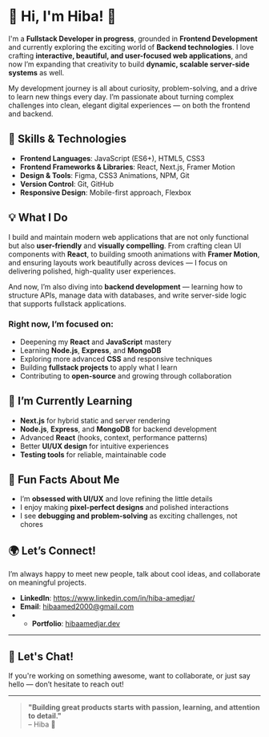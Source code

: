 
# 👋 Hi, I'm Hiba! 🚀

I'm a **Fullstack Developer in progress**, grounded in **Frontend Development** and currently 
exploring the exciting world of **Backend technologies**. I love crafting **interactive, 
beautiful, and user-focused web applications**, and now I’m expanding that creativity to build 
**dynamic, scalable server-side systems** as well.

My development journey is all about curiosity, problem-solving, and a drive to learn new 
things every day. I’m passionate about turning complex challenges into clean, elegant digital 
experiences — on both the frontend and backend.

## 🔧 Skills & Technologies

- **Frontend Languages**: JavaScript (ES6+), HTML5, CSS3  
- **Frontend Frameworks & Libraries**: React, Next.js, Framer Motion  
- **Design & Tools**: Figma, CSS3 Animations, NPM, Git  
- **Version Control**: Git, GitHub  
- **Responsive Design**: Mobile-first approach, Flexbox  

## 💡 What I Do

I build and maintain modern web applications that are not only functional but also 
**user-friendly** and **visually compelling**. From crafting clean UI components with **React**, 
to building smooth animations with **Framer Motion**, and ensuring layouts work beautifully 
across devices — I focus on delivering polished, high-quality user experiences.

And now, I’m also diving into **backend development** — learning how to structure APIs, manage 
data with databases, and write server-side logic that supports fullstack applications.

### Right now, I’m focused on:

- Deepening my **React** and **JavaScript** mastery  
- Learning **Node.js**, **Express**, and **MongoDB**  
- Exploring more advanced **CSS** and responsive techniques  
- Building **fullstack projects** to apply what I learn  
- Contributing to **open-source** and growing through collaboration  

## 🌱 I’m Currently Learning

- **Next.js** for hybrid static and server rendering  
- **Node.js**, **Express**, and **MongoDB** for backend development  
- Advanced **React** (hooks, context, performance patterns)  
- Better **UI/UX design** for intuitive experiences  
- **Testing tools** for reliable, maintainable code  

## 📌 Fun Facts About Me

- I’m **obsessed with UI/UX** and love refining the little details  
- I enjoy making **pixel-perfect designs** and polished interactions  
- I see **debugging and problem-solving** as exciting challenges, not chores  

## 🌍 Let’s Connect!

I’m always happy to meet new people, talk about cool ideas, and collaborate on meaningful 
projects.

- **LinkedIn**: https://www.linkedin.com/in/hiba-amedjar/  
- **Email**: hibaamed2000@gmail.com
- - **Portfolio**: [hibaamedjar.dev](https://hibaamedjar.vercel.app/)

---

## 💬 Let's Chat!

If you're working on something awesome, want to collaborate, or just say hello — don’t hesitate 
to reach out!

---

> **"Building great products starts with passion, learning, and attention to detail."**  
> – Hiba 🚀




<!--# 👋 Hi, I'm Hiba! 🚀

I’m a **Frontend Developer** with a deep passion for building **user-centric, beautiful, and interactive web applications**. I thrive on turning complex ideas into simple and elegant solutions using modern web technologies. My journey in frontend development is fueled by curiosity, continuous learning, and a drive to create impactful user experiences.

## 🔧 Skills & Technologies

- **Languages**: JavaScript (ES6+), HTML5, CSS3
- **Frameworks & Libraries**: React, Next.js, Framer Motion
- **Design & Tools**: Figma, CSS3 Animations, NPM, Git
- **Version Control**: Git, GitHub
- **Responsive Design**: Mobile-first approach, Flexbox

## 💡 What I Do

I build and maintain modern web applications that are not only functional but **user-friendly** and **visually stunning**. Whether it's developing interactive UI components with **React**, creating smooth animations with **Framer Motion**, or ensuring seamless responsive designs, I’m committed to delivering exceptional experiences.

Currently, I’m focusing on:
- Improving my **React** and **JavaScript** skills.
- Learning **advanced CSS techniques** to create pixel-perfect designs.
- Working on **open-source projects** to contribute to the community.

## 🌱 I’m Currently Learning

- **Next.js** for server-side rendering and static site generation.
- React (advanced features, hooks, and context API) to deepen my understanding of frontend development.
- Advanced **CSS** animations and transitions.
- **UI/UX Design** principles to enhance the usability of my projects.
- **Testing** frameworks to improve code quality and reliability.

## 🛠️ Projects I’m Proud Of

Here are a few highlights of the projects I’ve worked on that showcase my frontend development skills:
### [Project Name 1]
- Description: A modern React application that allows users to track their personal goals.
- Tech Stack: React, Redux, Firebase
- Key Features:
  - User authentication using Firebase
  - Responsive design with mobile-first approach
  - Interactive task management system with drag-and-drop functionality
### [Project Name 2]
- Description: A weather dashboard that fetches real-time data from OpenWeather API.
- Tech Stack: React, Axios, CSS
- Key Features:
  - Real-time weather updates based on location
  - Beautiful UI with dynamic background and transitions
### [Project Name 3]
- Description: An e-commerce site with product listings and a cart system.
- Tech Stack: React, Stripe API, Firebase
- Key Features:
  - Fully responsive design
  - Integrated payment system using Stripe
  - Real-time inventory management




## 📌 Fun Facts About Me
- I am **obsessed with UI/UX** and constantly striving to improve the design and usability of my projects.
- I have a **strong eye for detail**, which allows me to create pixel-perfect designs.
- **Problem-solving** is my passion—whether it's fixing a bug or optimizing a user experience, I always find joy in overcoming challenges.

## 🌍 Let’s Connect!
I love connecting with like-minded professionals, collaborating on interesting projects, and contributing to open-source initiatives.

- **LinkedIn**: https://www.linkedin.com/in/hiba-amedjar/
 <!--- **Twitter**: [Your Twitter Profile]
- **Email**: hibaamed2000@gmail.com-->
 <!--  **Website/Portfolio**: [Your Portfolio Link]

---

## 💬 Let's Chat!
I am always open to new opportunities and collaborations. Feel free to reach out to me for any questions, suggestions, or collaboration opportunities.

---

> **"Building great products starts with passion, learning, and attention to detail."**  
> – Hiba 🚀

<!--
**Hiamedja/hiamedja** is a ✨ _special_ ✨ repository because its `README.md` (this file) appears on your GitHub profile.

Here are some ideas to get you started:

- 🔭 I’m currently working on ...
- 🌱 I’m currently learning ...
- 👯 I’m looking to collaborate on ...
- 🤔 I’m looking for help with ...
- 💬 Ask me about ...
- 📫 How to reach me: ...
- 😄 Pronouns: ...
- ⚡ Fun fact: ...
-->
